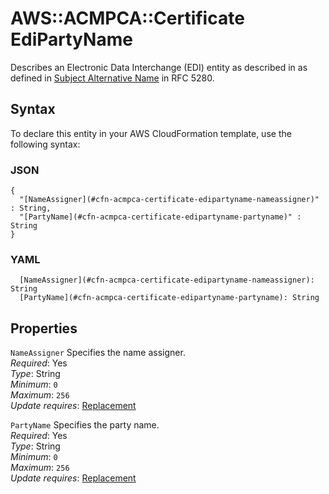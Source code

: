 # AWS::ACMPCA::Certificate EdiPartyName<a name="aws-properties-acmpca-certificate-edipartyname"></a>

Describes an Electronic Data Interchange \(EDI\) entity as described in as defined in [Subject Alternative Name](https://datatracker.ietf.org/doc/html/rfc5280) in RFC 5280\.

## Syntax<a name="aws-properties-acmpca-certificate-edipartyname-syntax"></a>

To declare this entity in your AWS CloudFormation template, use the following syntax:

### JSON<a name="aws-properties-acmpca-certificate-edipartyname-syntax.json"></a>

```
{
  "[NameAssigner](#cfn-acmpca-certificate-edipartyname-nameassigner)" : String,
  "[PartyName](#cfn-acmpca-certificate-edipartyname-partyname)" : String
}
```

### YAML<a name="aws-properties-acmpca-certificate-edipartyname-syntax.yaml"></a>

```
  [NameAssigner](#cfn-acmpca-certificate-edipartyname-nameassigner): String
  [PartyName](#cfn-acmpca-certificate-edipartyname-partyname): String
```

## Properties<a name="aws-properties-acmpca-certificate-edipartyname-properties"></a>

`NameAssigner` <a name="cfn-acmpca-certificate-edipartyname-nameassigner"></a>
Specifies the name assigner\.  
_Required_: Yes  
_Type_: String  
_Minimum_: `0`  
_Maximum_: `256`  
_Update requires_: [Replacement](https://docs.aws.amazon.com/AWSCloudFormation/latest/UserGuide/using-cfn-updating-stacks-update-behaviors.html#update-replacement)

`PartyName` <a name="cfn-acmpca-certificate-edipartyname-partyname"></a>
Specifies the party name\.  
_Required_: Yes  
_Type_: String  
_Minimum_: `0`  
_Maximum_: `256`  
_Update requires_: [Replacement](https://docs.aws.amazon.com/AWSCloudFormation/latest/UserGuide/using-cfn-updating-stacks-update-behaviors.html#update-replacement)
